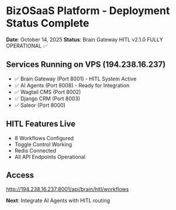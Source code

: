 # BizOSaaS Platform - Deployment Status Complete

**Date**: October 14, 2025
**Status**: Brain Gateway HITL v2.1.0 FULLY OPERATIONAL ✅

## Services Running on VPS (194.238.16.237)

- ✅ Brain Gateway (Port 8001) - HITL System Active
- ✅ AI Agents (Port 8008) - Ready for Integration  
- ✅ Wagtail CMS (Port 8002)
- ✅ Django CRM (Port 8003)
- ✅ Saleor (Port 8000)

## HITL Features Live

- 8 Workflows Configured
- Toggle Control Working
- Redis Connected
- All API Endpoints Operational

## Access

http://194.238.16.237:8001/api/brain/hitl/workflows

**Next**: Integrate AI Agents with HITL routing
